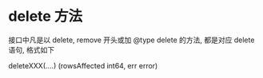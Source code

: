 # delete 方法

接口中凡是以  delete, remove 开头或加 @type delete 的方法, 都是对应 delete 语句, 格式如下

deleteXXX(....) (rowsAffected int64, err error)